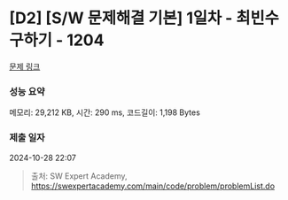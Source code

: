# [D2] [S/W 문제해결 기본] 1일차 - 최빈수 구하기 - 1204 

[문제 링크](https://swexpertacademy.com/main/code/problem/problemDetail.do?contestProbId=AV13zo1KAAACFAYh) 

### 성능 요약

메모리: 29,212 KB, 시간: 290 ms, 코드길이: 1,198 Bytes

### 제출 일자

2024-10-28 22:07



> 출처: SW Expert Academy, https://swexpertacademy.com/main/code/problem/problemList.do